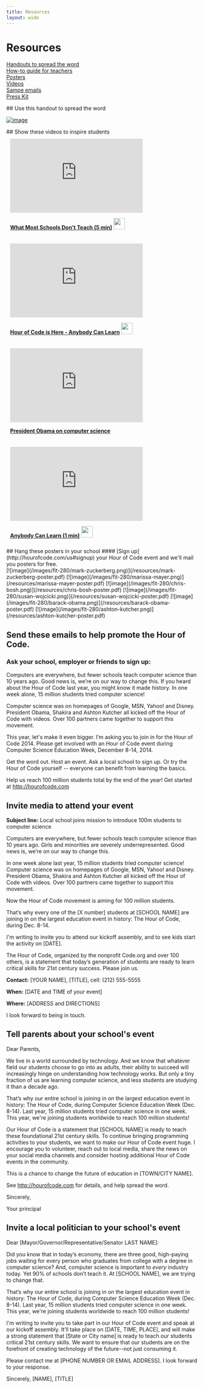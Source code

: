 ```yaml
---
title: Resources
layout: wide
---
```

# Resources

[Handouts to spread the word](/resources#handouts)
<br/>
[How-to guide for teachers](/resources/how-to)
<br/>
[Posters](/resources#posters)
<br/>
[Videos](/resources#videos)
<br/>
[Sampe emails](/resources#sample-emails)
<br/>
[Press Kit](/resources/press-kit)

<a id="handouts">
## Use this handout to spread the word

[![image](/images/fit-250/one-pager.png)](/resources/hoc-one-pager.pdf)

<a id="videos">
## Show these videos to inspire students

<div style="float:left; padding:10px">
	<iframe width="350" height="195" src="https://www.youtubeeducation.com/embed/nKIu9yen5nc?iv_load_policy=3&rel=0&autohide=1&showinfo=0" frameborder="0" allowfullscreen></iframe>
    <p><a href="https://www.youtube.com/watch?v=nKIu9yen5nc"><strong>What Most Schools Don't Teach (5 min)</strong></a> <a href="https://dl.dropbox.com/sh/6sdjczibjih6x8s/Rjs8XgYNzr/Code-5-minute.mov?dl=1"><img src="/images/download.png" width="30px"></a></p>
</div>

<div style="float:left; padding:10px">
	<iframe width="350" height="195" src="https://www.youtubeeducation.com/embed/FC5FbmsH4fw?iv_load_policy=3&rel=0&autohide=1&showinfo=0" frameborder="0" allowfullscreen></iframe>
	<p><a href="https://www.youtube.com/watch?FC5FbmsH4fw"><strong>Hour of Code is Here - Anybody Can Learn</strong></a> <a href="http://s3.amazonaws.com/cdo-videos/HoC-video-15mb.mp4"><img src="/images/download.png" width="30px"></a></p>
</div>

<div style='clear:both'></div>

<div style="float:left; padding:10px">
	<iframe width="350" height="195" src="https://www.youtubeeducation.com/embed/6XvmhE1J9PY?iv_load_policy=3&rel=0&autohide=1&showinfo=0" frameborder="0" allowfullscreen></iframe>
	<p><a href="https://www.youtube.com/watch?6XvmhE1J9PY"><strong>President Obama on computer science</strong></a></p>
</div>

<div style="float:left; padding:10px">
 	<iframe width="350" height="195" src="https://www.youtubeeducation.com/embed/qYZF6oIZtfc?iv_load_policy=3&rel=0&autohide=1&showinfo=0" frameborder="0" allowfullscreen></iframe>
	<p><a href="https://www.youtube.com/watch?qYZF6oIZtfc"><strong>Anybody Can Learn (1 min)</strong></a> <a href="https://dl.dropbox.com/sh/6sdjczibjih6x8s/_0RSOSY8oW/Code-1-min.mov?dl=1"><img src="/images/download.png" width="30px"></a></p>
</div>

<div style="float:left; padding:10px"></div>

<div style='clear:both'></div>
<a id="posters">
## Hang these posters in your school
#### [Sign up](http://hourofcode.com/us#signup) your Hour of Code event and we'll mail you posters for free.
<br />
[![image](/images/fit-280/mark-zuckerberg.png)](/resources/mark-zuckerberg-poster.pdf)
[![image](/images/fit-280/marissa-mayer.png)](/resources/marissa-mayer-poster.pdf)
[![image](/images/fit-280/chris-bosh.png)](/resources/chris-bosh-poster.pdf)
[![image](/images/fit-280/susan-wojcicki.png)](/resources/susan-wojcicki-poster.pdf)
[![image](/images/fit-280/barack-obama.png)](/resources/barack-obama-poster.pdf)
[![image](/images/fit-280/ashton-kutcher.png)](/resources/ashton-kutcher-poster.pdf)

<a id="sample-emails"></a>
## Send these emails to help promote the Hour of Code.
<a id="email"></a>
### Ask your school, employer or friends to sign up:

Computers are everywhere, but fewer schools teach computer science than 10 years ago. Good news is, we’re on our way to change this. If you heard about the Hour of Code last year, you might know it made history. In one week alone, 15 million students tried computer science!

Computer science was on homepages of Google, MSN, Yahoo! and Disney. President Obama, Shakira and Ashton Kutcher all kicked off the Hour of Code with videos. Over 100 partners came together to support this movement.

This year, let's make it even bigger. I’m asking you to join in for the Hour of Code 2014. Please get involved with an Hour of Code event during Computer Science Education Week, December 8-14, 2014. 

Get the word out. Host an event. Ask a local school to sign up. Or try the Hour of Code yourself -- everyone can benefit from learning the basics.

Help us reach 100 million students total by the end of the year! Get started at http://hourofcode.com

## Invite media to attend your event

**Subject line:** Local school joins mission to introduce 100m students to computer science

Computers are everywhere, but fewer schools teach computer science than 10 years ago. Girls and minorities are severely underrepresented. Good news is, we’re on our way to change this.

In one week alone last year, 15 million students tried computer science! Computer science was on homepages of Google, MSN, Yahoo! and Disney. President Obama, Shakira and Ashton Kutcher all kicked off the Hour of Code with videos. Over 100 partners came together to support this movement.

Now the Hour of Code movement is aiming for 100 million students.

That’s why every one of the [X number] students at [SCHOOL NAME] are joining in on the largest education event in history: The Hour of Code, during Dec. 8-14.

I'm writing to invite you to attend our kickoff assembly, and to see kids start the activity on [DATE]. 

The Hour of Code, organized by the nonprofit Code.org and over 100 others, is a statement that today’s generation of students are ready to learn critical skills for 21st century success. Please join us. 

**Contact:** [YOUR NAME], [TITLE], cell: (212) 555-5555

**When:** [DATE and TIME of your event]

**Where:** [ADDRESS and DIRECTIONS]

I look forward to being in touch.


<a id="parents"></a>
## Tell parents about your school's event

Dear Parents,

We live in a world surrounded by technology. And we know that whatever field our students choose to go into as adults, their ability to succeed will increasingly hinge on understanding how technology works. But only a tiny fraction of us are learning computer science, and less students are studying it than a decade ago.

That’s why our entire school is joining in on the largest education event in history: The Hour of Code, during Computer Science Education Week (Dec. 8-14). Last year, 15 million students tried computer science in one week. This year, we're joining students worldwide to reach 100 million students!

Our Hour of Code is a statement that [SCHOOL NAME] is ready to teach these foundational 21st century skills. To continue bringing programming activities to your students, we want to make our Hour of Code event huge. I encourage you to volunteer, reach out to local media, share the news on your social media channels and consider hosting additional Hour of Code events in the community.

This is a chance to change the future of education in [TOWN/CITY NAME].

See http://hourofcode.com for details, and help spread the word.


Sincerely,

Your principal

	
<a id="politicians"></a>
## Invite a local politician to your school's event

Dear [Mayor/Governor/Representative/Senator LAST NAME]:

Did you know that in today’s economy, there are three good, high-paying jobs waiting for every person who graduates from college with a degree in computer science? And, computer science is important to *every* industry today. Yet 90% of schools don’t teach it. At [SCHOOL NAME], we are trying to change that. 

That’s why our entire school is joining in on the largest education event in history: The Hour of Code, during Computer Science Education Week (Dec. 8-14). Last year, 15 million students tried computer science in one week. This year, we're joining students worldwide to reach 100 million students!

I'm writing to invite you to take part in our Hour of Code event and speak at our kickoff assembly. It’ll take place on [DATE, TIME, PLACE], and will make a strong statement that [State or City name] is ready to teach our students critical 21st century skills. We want to ensure that our students are on the forefront of creating technology of the future--not just consuming it.

Please contact me at [PHONE NUMBER OR EMAIL ADDRESS]. I look forward to your response.

Sincerely,
[NAME], [TITLE]


